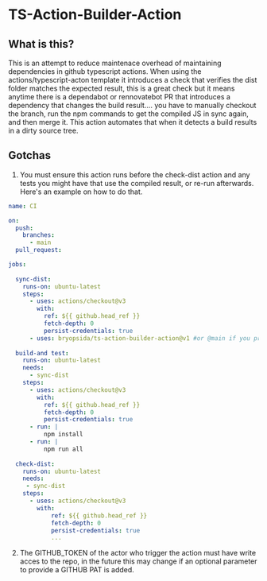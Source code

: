 # TS-Action-Builder-Action
## What is this?
This is an attempt to reduce maintenace overhead of maintaining dependencies in github typescript actions.
When using the actions/typescript-acton template it introduces a check that verifies the dist folder matches the expected result, 
this is a great check but it means anytime there is a dependabot or rennovatebot PR that introduces a dependency that changes the build result.... 
you have to manually checkout the branch, run the npm commands to get the compiled JS in sync again, and then merge it. This action automates that when it detects a build results in a dirty source tree.

## Gotchas
1) You must ensure this action runs before the check-dist action and any tests you might have that use the compiled result, or re-run afterwards. Here's an example on how to do that.

``` yaml
name: CI

on:
  push:
    branches:
      - main
  pull_request:

jobs:
  
  sync-dist:
    runs-on: ubuntu-latest
    steps:
      - uses: actions/checkout@v3
        with:
          ref: ${{ github.head_ref }}
          fetch-depth: 0
          persist-credentials: true
      - uses: bryopsida/ts-action-builder-action@v1 #or @main if you prefer
  
  build-and test:
    runs-on: ubuntu-latest
    needs:
      - sync-dist
    steps:
      - uses: actions/checkout@v3
        with:
          ref: ${{ github.head_ref }}
          fetch-depth: 0
          persist-credentials: true
      - run: |
          npm install
      - run: |
          npm run all
  
  check-dist:
    runs-on: ubuntu-latest
    needs:
     - sync-dist
    steps:
      - uses: actions/checkout@v3
        with:
            ref: ${{ github.head_ref }}
            fetch-depth: 0
            persist-credentials: true
            ...
```
2) The GITHUB_TOKEN of the actor who trigger the action must have write acces to the repo, in the future this may change if an optional parameter to provide a GITHUB PAT is added.